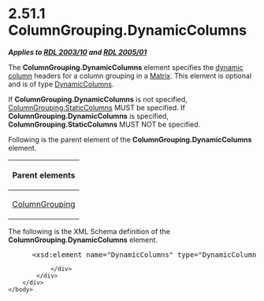 <html dir="LTR" xmlns:mshelp="http://msdn.microsoft.com/mshelp" xmlns:ddue="http://ddue.schemas.microsoft.com/authoring/2003/5" xmlns:xlink="http://www.w3.org/1999/xlink" xmlns:tool="http://www.microsoft.com/tooltip">
    <head>
        <meta http-equiv="Content-Type" content="text/html; CHARSET=utf-8"></meta>
        <meta name="save" content="history"></meta>
        <title>2.51.1 ColumnGrouping.DynamicColumns</title>
        <xml>
            <mshelp:toctitle title="2.51.1 ColumnGrouping.DynamicColumns"></mshelp:toctitle>
            <mshelp:rltitle title="[MS-RDL]: ColumnGrouping.DynamicColumns"></mshelp:rltitle>
            <mshelp:keyword index="A" term="93bc7839-01a8-4d94-95d8-61cdc1d6135e"></mshelp:keyword>
            <mshelp:attr name="DCSext.ContentType" value="open specification"></mshelp:attr>
            <mshelp:attr name="AssetID" value="93bc7839-01a8-4d94-95d8-61cdc1d6135e"></mshelp:attr>
            <mshelp:attr name="TopicType" value="kbRef"></mshelp:attr>
            <mshelp:attr name="DCSext.Title" value="[MS-RDL]: ColumnGrouping.DynamicColumns" />
        </xml>
    </head>
    <body>
        <div id="header">
            <h1 class="heading">2.51.1 ColumnGrouping.DynamicColumns</h1>
        </div>
        <div id="mainSection">
            <div id="mainBody">
                <div id="allHistory" class="saveHistory"></div>
                <div id="sectionSection0" class="section" name="collapseableSection">
                    

<p><b><i>Applies to </i></b><a href="a7e2ad00-07c8-4f6d-80ab-3ad55df7b233.html"><b><i>RDL 2003/10</i></b></a><b>
<i>and </i></b><a href="3ebe2912-4958-4832-b391-cad1f5e13338.html"><b><i>RDL 2005/01</i></b></a></p>

<p>The <b>ColumnGrouping.DynamicColumns</b> element specifies
the <a href="b2482b3f-74ab-4ca8-a9e5-c07955011743.html#gt_d8aee082-104c-4091-9a95-acfb945b489b">dynamic column</a>
headers for a column grouping in a <a href="25419c0a-c7c6-43d7-8ca5-1af842666dcb.html">Matrix</a>. This element is
optional and is of type <a href="5a98a72e-ea10-4743-83fb-0cf6740c6635.html">DynamicColumns</a>.
</p>

<p>If <b>ColumnGrouping.DynamicColumns</b> is not specified, <a href="5c587b52-ee3e-429d-8a04-1235bf7250da.html">ColumnGrouping.StaticColumns</a>
MUST be specified. If <b>ColumnGrouping.DynamicColumns</b> is specified, <b>ColumnGrouping.StaticColumns</b>
MUST NOT be specified.</p>

<p>Following is the parent element of the <b>ColumnGrouping.DynamicColumns</b>
element.</p>

<table>
 <thead>
  <tr>
   <th>
   <p>Parent elements</p>
   </th>
  </tr>
 </thead>
 <tr>
  <td>
  <p><a href="dc090e7a-cb5f-477c-9157-b1a087d66cfc.html">ColumnGrouping</a>
  </p>
  </td>
 </tr>
</table>

<p>The following is the XML Schema definition of the <b>ColumnGrouping.DynamicColumns</b>
element.           </p>

<dl>
<dd>
<div><pre> &lt;xsd:element name=&quot;DynamicColumns&quot; type=&quot;DynamicColumnsRowsType&quot; minOccurs=&quot;0&quot; /&gt;
</pre></div>
</dd></dl>


                </div>
            </div>
        </div>
    </body>
</html>